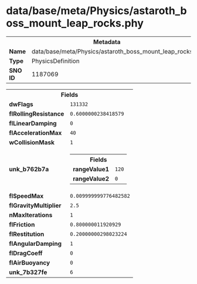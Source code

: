 <h1>data/base/meta/Physics/astaroth_boss_mount_leap_rocks.phy</h1><table><tr><th colspan="100%">Metadata</th></tr><tr><td><b>Name</b></td><td>data/base/meta/Physics/astaroth_boss_mount_leap_rocks.phy</td></tr><tr><td><b>Type</b></td><td>PhysicsDefinition</td></tr><tr><td><b>SNO ID</b></td><td>1187069</td></tr></table>

<table><tr><th colspan="100%">Fields</th></tr><tr><td><b>dwFlags</b></td><td><code>131332</code></td></tr><tr><td><b>flRollingResistance</b></td><td><code>0.6000000238418579</code></td></tr><tr><td><b>flLinearDamping</b></td><td><code>0</code></td></tr><tr><td><b>flAccelerationMax</b></td><td><code>40</code></td></tr><tr><td><b>wCollisionMask</b></td><td><code>1</code></td></tr><tr><td><b>unk_b762b7a</b></td><td><table><tr><th colspan="100%">Fields</th></tr><tr><td><b>rangeValue1</b></td><td><code>120</code></td></tr><tr><td><b>rangeValue2</b></td><td><code>0</code></td></tr></table>

</td></tr><tr><td><b>flSpeedMax</b></td><td><code>0.009999999776482582</code></td></tr><tr><td><b>flGravityMultiplier</b></td><td><code>2.5</code></td></tr><tr><td><b>nMaxIterations</b></td><td><code>1</code></td></tr><tr><td><b>flFriction</b></td><td><code>0.800000011920929</code></td></tr><tr><td><b>flRestitution</b></td><td><code>0.20000000298023224</code></td></tr><tr><td><b>flAngularDamping</b></td><td><code>1</code></td></tr><tr><td><b>flDragCoeff</b></td><td><code>0</code></td></tr><tr><td><b>flAirBuoyancy</b></td><td><code>0</code></td></tr><tr><td><b>unk_7b327fe</b></td><td><code>6</code></td></tr></table>

